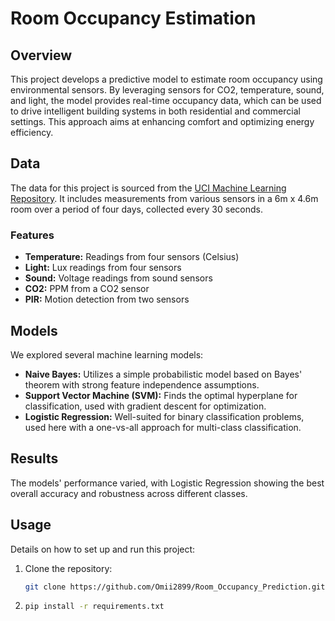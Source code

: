 # Room Occupancy Estimation

## Overview
This project develops a predictive model to estimate room occupancy using environmental sensors. By leveraging sensors for CO2, temperature, sound, and light, the model provides real-time occupancy data, which can be used to drive intelligent building systems in both residential and commercial settings. This approach aims at enhancing comfort and optimizing energy efficiency.

## Data
The data for this project is sourced from the [UCI Machine Learning Repository](https://archive.ics.uci.edu/dataset/864/room+occupancy+estimation). It includes measurements from various sensors in a 6m x 4.6m room over a period of four days, collected every 30 seconds.

### Features
- **Temperature:** Readings from four sensors (Celsius)
- **Light:** Lux readings from four sensors
- **Sound:** Voltage readings from sound sensors
- **CO2:** PPM from a CO2 sensor
- **PIR:** Motion detection from two sensors

## Models
We explored several machine learning models:
- **Naive Bayes:** Utilizes a simple probabilistic model based on Bayes' theorem with strong feature independence assumptions.
- **Support Vector Machine (SVM):** Finds the optimal hyperplane for classification, used with gradient descent for optimization.
- **Logistic Regression:** Well-suited for binary classification problems, used here with a one-vs-all approach for multi-class classification.

## Results
The models' performance varied, with Logistic Regression showing the best overall accuracy and robustness across different classes.

## Usage
Details on how to set up and run this project:

1. Clone the repository:
   ```bash
   git clone https://github.com/Omii2899/Room_Occupancy_Prediction.git

2.
   ```bash
   pip install -r requirements.txt



